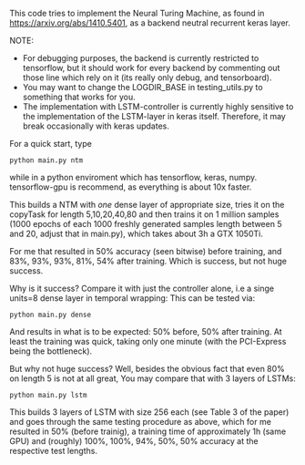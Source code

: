 This code tries to implement the Neural Turing Machine, as found in 
https://arxiv.org/abs/1410.5401, as a backend neutral recurrent keras layer.



NOTE:
* For debugging purposes, the backend is currently restricted to tensorflow, but it should work for every backend by
commenting out those line which rely on it (its really only debug, and tensorboard).
* You may want to change the LOGDIR_BASE in testing_utils.py to something that works for you.
* The implementation with LSTM-controller is currently highly sensitive to the implementation of the LSTM-layer in keras
  itself. Therefore, it may break occasionally with keras updates.





For a quick start, type 

    python main.py ntm

while in a python enviroment which has tensorflow, keras, numpy. tensorflow-gpu is recommend, as everything is about 10x
faster.

This builds a NTM with *one* dense layer of appropriate size, tries it on the copyTask for length 5,10,20,40,80 and then
trains it on 1 million samples (1000 epochs of each 1000 freshly generated samples length between 5 and 20, adjust that
in main.py), which takes about 3h a GTX 1050Ti. 

For me that resulted in 50% accuracy (seen bitwise) before training, and 83%, 93%, 93%, 81%, 54% after training. Which
is success, but not huge success.



Why is it success? Compare it with just the controller alone, i.e a singe units=8 dense layer in temporal wrapping:
This can be tested via:

    python main.py dense 

And results in what is to be expected: 50% before, 50% after training. At least
the training was quick, taking only one minute (with the PCI-Express being the
bottleneck). 




But why not huge success? Well, besides the obvious fact that even 80% on length 5 is not at all great,
You may compare that with 3 layers of LSTMs:

    python main.py lstm

This builds 3 layers of LSTM with size 256 each (see Table 3 of the paper) and goes through the same testing procedure
as above, which for me resulted in 50% (before trainig), a training time of approximately 1h (same GPU) and 
(roughly) 100%, 100%, 94%, 50%, 50% accuracy at the respective test lengths. 

